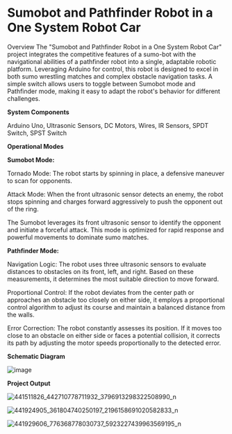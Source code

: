 # Sumobot and Pathfinder Robot in a One System Robot Car

Overview
The "Sumobot and Pathfinder Robot in a One System Robot Car" project integrates the competitive features of a sumo-bot with the navigational abilities of a pathfinder robot into a single, adaptable robotic platform. Leveraging Arduino for control, this robot is designed to excel in both sumo wrestling matches and complex obstacle navigation tasks. A simple switch allows users to toggle between Sumobot mode and Pathfinder mode, making it easy to adapt the robot's behavior for different challenges.

**System Components**

Arduino Uno, Ultrasonic Sensors, DC Motors, Wires, IR Sensors, SPDT Switch, SPST Switch

**Operational Modes**

**Sumobot Mode:**

Tornado Mode: The robot starts by spinning in place, a defensive maneuver to scan for opponents.

Attack Mode: When the front ultrasonic sensor detects an enemy, the robot stops spinning and charges forward aggressively to push the opponent out of the ring.

The Sumobot leverages its front ultrasonic sensor to identify the opponent and initiate a forceful attack. This mode is optimized for rapid response and powerful movements to dominate sumo matches.

**Pathfinder Mode:**

Navigation Logic: The robot uses three ultrasonic sensors to evaluate distances to obstacles on its front, left, and right. Based on these measurements, it determines the most suitable direction to move forward.

Proportional Control: If the robot deviates from the center path or approaches an obstacle too closely on either side, it employs a proportional control algorithm to adjust its course and maintain a balanced distance from the walls.

Error Correction: The robot constantly assesses its position. If it moves too close to an obstacle on either side or faces a potential collision, it corrects its path by adjusting the motor speeds proportionally to the detected error.

**Schematic Diagram**

![image](https://github.com/mr-CJ-ams/Robot-car/assets/110215820/f58f3860-6a70-47cd-ad50-ad4b13752216)

**Project Output**

![441511826_442710778711932_3796913298322508990_n](https://github.com/mr-CJ-ams/Robot-car/assets/110215820/4bf49cb9-f61f-4d40-835a-cfedfe16f2c2)

![441924905_361804740250197_2196158691020582833_n](https://github.com/mr-CJ-ams/Robot-car/assets/110215820/98bea9f6-fa31-4a4f-b21e-508ce489e60f)

![441929606_776368778030737_5923227439963569195_n](https://github.com/mr-CJ-ams/Robot-car/assets/110215820/f0017b03-29ed-4b35-83fc-f37e4fa8683e)






